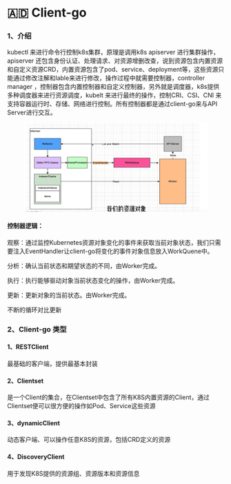# 🇦🇩 Client-go

### 1、介绍

kubectl 来进行命令行控制k8s集群，原理是调用k8s  apiserver 进行集群操作，apiserver 还包含身份认证、处理请求、对资源增删改查，说到资源包含内置资源和自定义资源CRD，内置资源包含了pod、service、deployment等，这些资源只能通过修改注解和lable来进行修改，操作过程中就需要控制器，controller manager ，控制器包含内置控制器和自定义控制器，另外就是调度器，k8s提供多种调度器来进行资源调度，kubelt 来进行最终的操作，控制CRI、CSI、CNI 来支持容器运行时、存储、网络进行控制。所有控制器都是通过client-go来与API Server进行交互。



<figure><img src="../.gitbook/assets/image (5).png" alt=""><figcaption></figcaption></figure>

#### 控制器逻辑：

观察：通过监控Kubernetes资源对象变化的事件来获取当前对象状态，我们只需要注入EventHandler让client-go将变化的事件对象信息放入WorkQuene中。

分析：确认当前状态和期望状态的不同，由Worker完成。

执行：执行能够驱动对象当前状态变化的操作，由Worker完成。

更新：更新对象的当前状态。由Worker完成。

不断的循环对比更新

### 2、Client-go 类型

#### 1、RESTClient

最基础的客户端，提供最基本封装

#### 2、Clientset

是一个Client的集合，在Clientset中包含了所有K8S内置资源的Client，通过Clientset便可以很方便的操作如Pod、Service这些资源

#### 3、dynamicClient&#x20;

动态客户端、可以操作任意K8S的资源，包括CRD定义的资源

#### 4、DiscoveryClient

用于发现K8S提供的资源组、资源版本和资源信息

